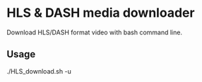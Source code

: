 # HLS & DASH media downloader 
Download HLS/DASH format video with bash command line.

## Usage
./HLS_download.sh -u <URL>
